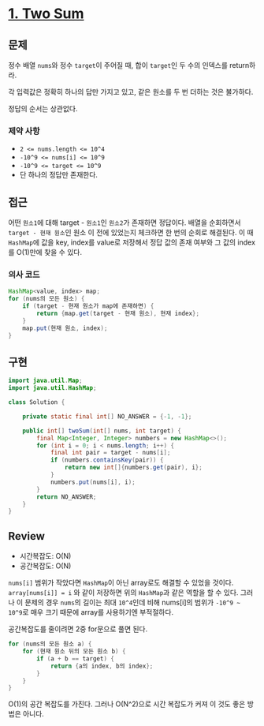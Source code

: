 # **[1. Two Sum](https://leetcode.com/problems/two-sum/)**

## 문제

정수 배열 `nums`와 정수 `target`이 주어질 때, 합이 `target`인 두 수의 인덱스를 return하라.

각 입력값은 정확히 하나의 답만 가지고 있고, 같은 원소를 두 번 더하는 것은 불가하다.

정답의 순서는 상관없다.

### 제약 사항

- `2 <= nums.length <= 10^4`
- `-10^9 <= nums[i] <= 10^9`
- `-10^9 <= target <= 10^9`
- 단 하나의 정답만 존재한다.

## 접근

어떤 `원소1`에 대해 target - `원소1`인 `원소2`가 존재하면 정답이다. 배열을 순회하면서 `target - 현재 원소`인 원소 이 전에 있었는지 체크하면 한 번의 순회로 해결된다. 이 때 `HashMap`에 값을 key, index를 value로 저장해서 정답 값의 존재 여부와 그 값의 index를 O(1)만에 찾을 수 있다.

### 의사 코드

```java
HashMap<value, index> map;
for (nums의 모든 원소) {
	if (target - 현재 원소가 map에 존재하면) {
		return {map.get(target - 현재 원소), 현재 index};
	}
	map.put(현재 원소, index);
}
```

## 구현

```java
import java.util.Map;
import java.util.HashMap;

class Solution {

    private static final int[] NO_ANSWER = {-1, -1};

    public int[] twoSum(int[] nums, int target) {
        final Map<Integer, Integer> numbers = new HashMap<>();
        for (int i = 0; i < nums.length; i++) {
            final int pair = target - nums[i];
            if (numbers.containsKey(pair)) {
                return new int[]{numbers.get(pair), i};
            }
            numbers.put(nums[i], i);
        }
        return NO_ANSWER;
    }
}
```

## Review

- 시간복잡도: O(N)
- 공간복잡도: O(N)

`nums[i]` 범위가 작았다면 `HashMap`이 아닌 array로도 해결할 수 있었을 것이다. `array[nums[i]] = i` 와 같이 저장하면 위의 `HashMap`과 같은 역할을 할 수 있다. 그러나 이 문제의 경우 `nums`의 길이는 최대 `10^4`인데 비해 nums[i]의 범위가 `-10^9 ~ 10^9`로 매우 크기 때문에 array를 사용하기엔 부적절하다.

공간복잡도를 줄이려면 2중 for문으로 풀면 된다.

```java
for (nums의 모든 원소 a) {
	for (현재 원소 뒤의 모든 원소 b) {
		if (a + b == target) {
			return {a의 index, b의 index};
		}
	}
}
```

O(1)의 공간 복잡도를 가진다. 그러나 O(N^2)으로 시간 복잡도가 커져 이 것도 좋은 방법은 아니다.
